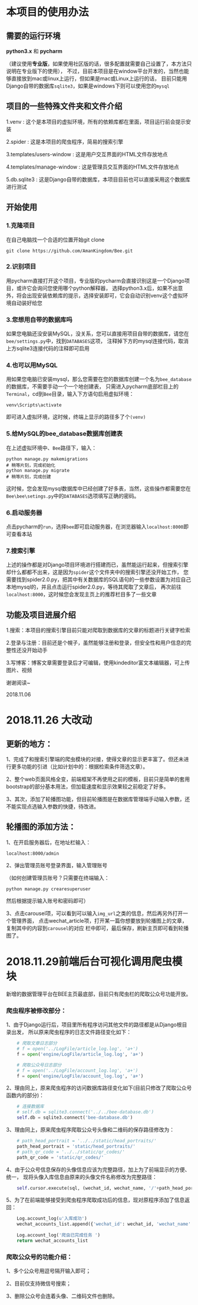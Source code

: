 # 本项目的使用办法

## 需要的运行环境
**python3.x** 和 **pycharm**

（建议使用**专业版**，如果使用社区版的话，很多配置就需要自己设置了，本方法只说明在专业版下的使用），
不过，目前本项目是在window平台开发的，当然也能够直接放到mac或linux上运行，但如果是mac或Linux上运行的话，
目前只能用Django自带的数据库`sqlite3`，如果是windows下则可以使用您的`mysql`

## 项目的一些特殊文件夹和文件介绍
1.venv
: 这个是本项目的虚拟环境，所有的依赖库都在里面，项目运行前会提示安装

2.spider
: 这是本项目的爬虫程序，简易的搜索引擎


3.templates/users-window
: 这是用户交互界面的HTML文件存放地点


4.templates/manage-window
: 这是管理员交互界面的HTML文件存放地点


5.db.sqlite3
: 这是Django自带的数据库，本项目目前也可以直接采用这个数据库进行测试

## 开始使用

### 1.克隆项目
在自己电脑找一个合适的位置开始git clone
```
git clone https://github.com/AmanKingdom/Bee.git
```

### 2.识别项目
用pycharm直接打开这个项目，专业版的pycharm会直接识别这是一个Django项目，或许它会询问您使用哪个python解释器，
选择python3.x后，如果不出意外，将会出现安装依赖库的提示，选择安装即可，它会自动识别venv这个虚拟环境自动装好给您

### 3.您想用自带的数据库吗
如果您电脑还没安装MySQL，没关系，您可以直接用项目自带的数据库，请您在`bee/settings.py`中，找到`DATABASES`这项，
注释掉下方的mysql连接代码，取消上方sqlite3连接代码的注释即可启用

### 4.也可以用MySQL
用如果您电脑已安装mysql，那么您需要在您的数据库创建一个名为`bee_database`的数据库，不需要手动一个一个地创建表，
只需进入pycharm底部栏目上的`Terminal`，cd到`Bee`目录，输入下方语句启用虚拟环境：
```
venv\Scripts\activate
```

即可进入虚拟环境，这时候，终端上显示的路径多了个`(venv)`

### 5.给MySQL的bee_database数据库创建表
在上述虚拟环境中、`Bee`路径下，输入：
```
python manage.py makemigrations
# 稍等片刻，完成初始化
python manage.py migrate
# 稍等片刻，完成创建
```
这时候，您会发现mysql数据库中已经创建了好多表，当然，这些操作都需要您在`Bee\bee\setings.py`中的`DATABASES`选项填写正确的密码。

### 6.启动服务器
点击pycharm的`run`，选择`bee`即可启动服务器，在浏览器输入`localhost:8000`即可查看本站

### 7.搜索引擎
上述的操作都是对Django项目环境进行搭建而已，虽然能运行起来，但搜索引擎却什么都都不出来，这是因为`spider`这个文件夹中的搜索引擎还没开始工作，
您需要找到spider2.0.py，把其中有关数据库的SQL语句的一些参数设置为对应自己本地mysql的，并且点击运行spider2.0.py，等待其爬取了文章后，
再次前往`localhost:8000`，这时候您会发现主页上的推荐栏目多了一些文章

## 功能及项目进展介绍
1.搜索：本项目的搜索引擎目前只能对爬取到数据库的文章的标题进行关键字检索


2.登录与注册：目前还是个幌子，虽然能够注册和登录，但安全性和用户信息的完整性还没开始动手


3.写博客：博客文章需要登录后才可编辑，使用kindeditor富文本编辑器，可上传图片、视频



谢谢阅读~

2018.11.06




# 2018.11.26 大改动

## 更新的地方：
1、完成了和搜索引擎端的爬虫模块的对接，使得文章的显示更丰富了。但还未进行更多功能的引进（比如计划中的：根据检索条件筛选文章）。

2、整个web页面风格全变，前端框架不再使用之前的模板，目前只是简单的套用bootstrap的部分基本用法，但加载速度和显示效果较之前稳定了好多。

3、其次，添加了轮播图功能，但目前轮播图是在数据库管理端手动输入参数，还不能实现点选输入参数的快捷，待改进。

## 轮播图的添加方法：

1、在开启服务器后，在地址栏输入：
```angular2html
localhost:8000/admin
```
2、弹出管理员账号登录界面，输入管理账号

（如何创建管理员账号？只需要在终端输入：
```
python manage.py crearesuperuser
```
然后根据提示输入账号和密码即可）

3、点击carousel项，可以看到可以输入`img_url`之类的信息，然后再另外打开一个管理界面，
点击wechat_article项，打开某一篇你想要放到轮播图上的文章，复制其中的内容到`carousel`的对应
栏中即可，最后保存，刷新主页即可看到轮播图了。


# 2018.11.29前端后台可视化调用爬虫模块
新增的数据管理平台在BEE主页最底部，目前只有爬虫栏的爬取公众号功能开放。

### 爬虫程序被修改部分：

1、由于Django运行后，项目里所有程序访问其他文件的路径都是从Django根目录出发，
所以原来爬虫程序的日志文件路径变化如下：
```python
    # 爬取文章日志部分
    # f = open('../LogFile/article_log.log', 'a+')
    f = open('engine/LogFile/article_log.log', 'a+')
```
```python
    # 爬取公众号日志部分
    # f = open('../LogFile/account_log.log', 'a+')
    f = open('engine/LogFile/account_log.log', 'a+')
```

2、理由同上，原来爬虫程序的访问数据库路径变化如下(目前只修改了爬取公众号函数内的部分)：
```python
    # 连接数据库
    # self.db = sqlite3.connect('../../bee-database.db')
    self.db = sqlite3.connect('bee-database.db')
```

3、理由同上，原来爬虫程序爬取公众号头像和二维码的保存路径修改为：
```python
    # path_head_portrait = '../../static/head_portraits/'
    path_head_portrait = 'static/head_portraits/'
    # path_qr_code = '../../static/qr_codes/'
    path_qr_code = 'static/qr_codes/'
```

4、由于公众号信息保存的头像信息应该为完整路径，加上为了前端显示的方便、统一，
现将头像入库信息由原来的头像文件名称修改为完整路径：
```python
    self.cursor.execute(sql, (wechat_id, wechat_name, '/'+path_head_portrait+head_portrait_name, '/'+path_qr_code+qr_code_name))
```

5、为了在前端能够接受到爬虫程序爬取成功后的信息，现对原程序添加了信息返回：
```python
    Log.account_log(u'入库成功')
    wechat_accounts_list.append({'wechat_id': wechat_id, 'wechat_name': wechat_name})
    
    Log.account_log('爬虫已完成任务 ')
    return wechat_accounts_list
```

### 爬取公众号的功能介绍：
1、多个公众号用逗号隔开输入即可；

2、目前仅支持微信号搜索；

3、删除公众号会连着头像、二维码文件也删除。
